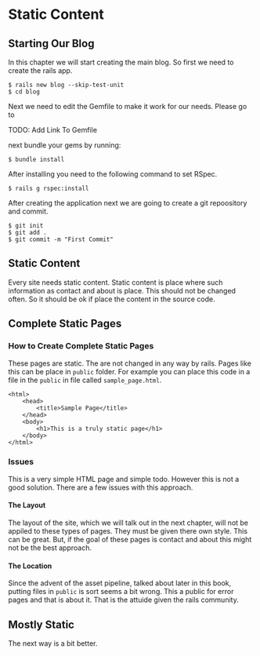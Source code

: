 # Static Content

## Starting Our Blog
In this chapter we will start creating the main blog. So first we need to create the rails app.

	$ rails new blog --skip-test-unit
	$ cd blog

Next we need to edit the Gemfile to make it work for our needs. Please go to

TODO: Add Link To Gemfile

next bundle your gems by running:

	$ bundle install

After installing you need to the following command to set RSpec.

	$ rails g rspec:install

After creating the application next we are going to create a git repoository and commit.

	$ git init
	$ git add .
	$ git commit -m "First Commit"	

## Static Content
Every site needs static content. Static content is place where such information as contact and about is place. This should not be changed often. So it should be ok if place the content in the source code.

## Complete Static Pages

### How to Create Complete Static Pages
These pages are static. The are not changed in any way by rails. Pages like this can be place in `public` folder. For example you can place this code in a file in the `public` in file called `sample_page.html`.

	<html>
		<head>
			<title>Sample Page</title>
		</head>
		<body>
			<h1>This is a truly static page</h1>
		</body>
	</html> 
	
### Issues	
This is a very simple HTML page and simple todo. However this is not a good solution. There are a few issues with this approach.

#### The Layout
The layout of the site, which we will talk out in the next chapter, will not be appiled to these types of pages. They must be given there own style. This can be great. 
But, if the goal of these pages is contact and about this might not be the best approach.

#### The Location
Since the advent of the asset pipeline, talked about later in this book, putting files in `public` is sort seems a bit wrong. This a public for error pages and that is about it. That is the attuide given the rails community.

## Mostly Static
The next way is a bit better.
